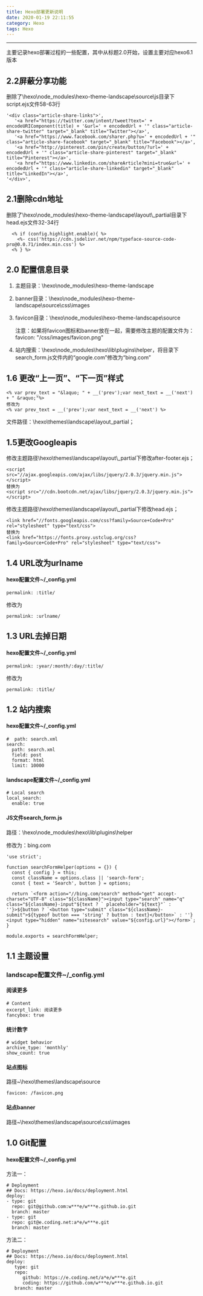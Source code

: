 ```yaml
---
title: Hexo部署更新说明
date: 2020-01-19 22:11:55
category: Hexo
tags: Hexo
---
```


------
主要记录hexo部署过程的一些配置，其中从标题2.0开始，设置主要对应hexo6.1版本

## 2.2屏蔽分享功能

删除了\hexo\node_modules\hexo-theme-landscape\source\js目录下script.ejs文件58-63行

```
'<div class="article-share-links">',
   '<a href="https://twitter.com/intent/tweet?text=' + encodeURIComponent(title) + '&url=' + encodedUrl + '" class="article-share-twitter" target="_blank" title="Twitter"></a>',
   '<a href="https://www.facebook.com/sharer.php?u=' + encodedUrl + '" class="article-share-facebook" target="_blank" title="Facebook"></a>',
   '<a href="http://pinterest.com/pin/create/button/?url=' + encodedUrl + '" class="article-share-pinterest" target="_blank" title="Pinterest"></a>',
   '<a href="https://www.linkedin.com/shareArticle?mini=true&url=' + encodedUrl + '" class="article-share-linkedin" target="_blank" title="LinkedIn"></a>',
'</div>',
```

## 2.1删除cdn地址

删除了\hexo\node_modules\hexo-theme-landscape\layout\\_partial目录下head.ejs文件32-34行

```
  <% if (config.highlight.enable){ %>
    <%- css('https://cdn.jsdelivr.net/npm/typeface-source-code-pro@0.0.71/index.min.css') %>
  <% } %>
```

## 2.0 配置信息目录

1. 主题目录：\hexo\node_modules\hexo-theme-landscape

2. banner目录：\hexo\node_modules\hexo-theme-landscape\source\css\images

3. favicon目录：\hexo\node_modules\hexo-theme-landscape\source

   注意：如果将favicon图标和banner放在一起，需要修改主题的配置文件为：favicon: "/css/images/favicon.png"
4. 站内搜索：\hexo\node_modules\hexo\lib\plugins\helper，将目录下search_form.js文件内的“google.com”修改为“bing.com”


<!--more-->

## 1.6 更改“上一页”、“下一页”样式

```
<% var prev_text = "&laquo; " + __('prev');var next_text = __('next') + " &raquo;"%>
修改为
<% var prev_text = __('prev');var next_text = __('next') %>
```

文件路径：\hexo\themes\landscape\layout\_partial；

## 1.5更改Googleapis

修改主题路径\hexo\themes\landscape\layout\\_partial下修改after-footer.ejs；

```
<script src="//ajax.googleapis.com/ajax/libs/jquery/2.0.3/jquery.min.js"></script>
替换为
<script src="//cdn.bootcdn.net/ajax/libs/jquery/2.0.3/jquery.min.js"></script>
```

修改主题路径\hexo\themes\landscape\layout\\_partial下修改head.ejs；

```
<link href="//fonts.googleapis.com/css?family=Source+Code+Pro" rel="stylesheet" type="text/css">
替换为
<link href="https://fonts.proxy.ustclug.org/css?family=Source+Code+Pro" rel="stylesheet" type="text/css">
```

## 1.4 URL改为urlname

#### hexo配置文件~/_config.yml

```
permalink: :title/
```

修改为

```
permalink: :urlname/
```

## 1.3 URL去掉日期

#### hexo配置文件~/_config.yml

```
permalink: :year/:month/:day/:title/
```

修改为

```
permalink: :title/
```

## 1.2 站内搜索

#### hexo配置文件~/_config.yml

```
#  path: search.xml
search:
  path: search.xml
  field: post
  format: html
  limit: 10000
```

#### landscape配置文件~/_config.yml

```
# Local search
local_search:
  enable: true
```

#### JS文件search_form.js

路径：\hexo\node_modules\hexo\lib\plugins\helper

修改为：bing.com

```
'use strict';

function searchFormHelper(options = {}) {
  const { config } = this;
  const className = options.class || 'search-form';
  const { text = 'Search', button } = options;

  return `<form action="//bing.com/search" method="get" accept-charset="UTF-8" class="${className}"><input type="search" name="q" class="${className}-input"${text ? ` placeholder="${text}"` : ''}>${button ? `<button type="submit" class="${className}-submit">${typeof button === 'string' ? button : text}</button>` : ''}<input type="hidden" name="sitesearch" value="${config.url}"></form>`;
}

module.exports = searchFormHelper;

```

## 1.1 主题设置

### landscape配置文件~/_config.yml

#### 阅读更多

```
# Content
excerpt_link: 阅读更多
fancybox: true
```

#### 统计数字

```
# widget behavior
archive_type: 'monthly'
show_count: true
```

#### 站点图标

路径~\hexo\themes\landscape\source

```
favicon: /favicon.png
```

#### 站点banner

路径~\hexo\themes\landscape\source\css\images


## 1.0 Git配置

#### hexo配置文件~/_config.yml

方法一：

```
# Deployment
## Docs: https://hexo.io/docs/deployment.html
deploy:
- type: git
  repo: git@github.com:w***e/w***e.github.io.git
  branch: master
- type: git
  repo: git@e.coding.net:a*e/w***e.git
  branch: master
```

方法二：

```
# Deployment
## Docs: https://hexo.io/docs/deployment.html
deploy:
   type: git  
   repo: 
      github: https://e.coding.net/a*e/w***e.git
      coding: https://github.com/w***e/w***e.github.io.git
   branch: master
```

